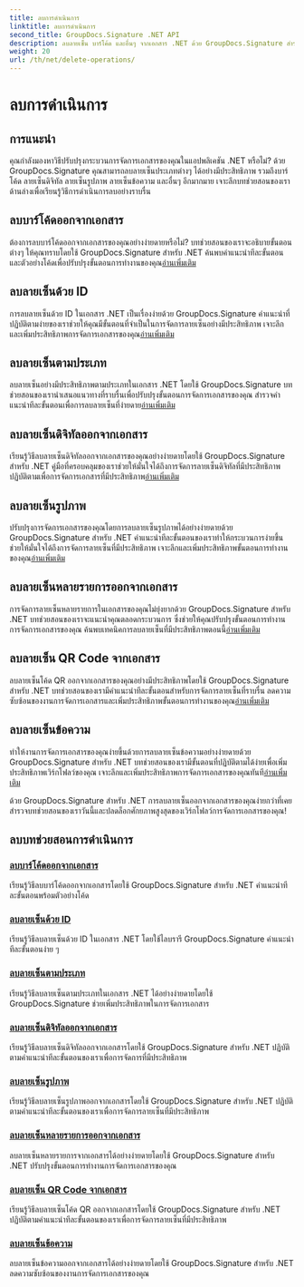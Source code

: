 ```yaml
---
title: ลบการดำเนินการ
linktitle: ลบการดำเนินการ
second_title: GroupDocs.Signature .NET API
description: ลบลายเซ็น บาร์โค้ด และอื่นๆ จากเอกสาร .NET ด้วย GroupDocs.Signature สำรวจบทช่วยสอนเพื่อการจัดการเอกสารอย่างมีประสิทธิภาพทันที!
weight: 20
url: /th/net/delete-operations/
---
```


# ลบการดำเนินการ

## การแนะนำ

คุณกำลังมองหาวิธีปรับปรุงกระบวนการจัดการเอกสารของคุณในแอปพลิเคชัน .NET หรือไม่? ด้วย GroupDocs.Signature คุณสามารถลบลายเซ็นประเภทต่างๆ ได้อย่างมีประสิทธิภาพ รวมถึงบาร์โค้ด ลายเซ็นดิจิทัล ลายเซ็นรูปภาพ ลายเซ็นข้อความ และอื่นๆ อีกมากมาย เจาะลึกบทช่วยสอนของเราด้านล่างเพื่อเรียนรู้วิธีการดำเนินการลบอย่างราบรื่น

## ลบบาร์โค้ดออกจากเอกสาร
 ต้องการลบบาร์โค้ดออกจากเอกสารของคุณอย่างง่ายดายหรือไม่? บทช่วยสอนของเราจะอธิบายขั้นตอนต่างๆ ให้คุณทราบโดยใช้ GroupDocs.Signature สำหรับ .NET ค้นพบคำแนะนำทีละขั้นตอนและตัวอย่างโค้ดเพื่อปรับปรุงขั้นตอนการทำงานของคุณ[อ่านเพิ่มเติม](./delete-barcode/)

## ลบลายเซ็นด้วย ID
 การลบลายเซ็นด้วย ID ในเอกสาร .NET เป็นเรื่องง่ายด้วย GroupDocs.Signature คำแนะนำที่ปฏิบัติตามง่ายของเราช่วยให้คุณมีขั้นตอนที่จำเป็นในการจัดการลายเซ็นอย่างมีประสิทธิภาพ เจาะลึกและเพิ่มประสิทธิภาพการจัดการเอกสารของคุณ[อ่านเพิ่มเติม](./delete-signature-by-id/)

## ลบลายเซ็นตามประเภท
ลบลายเซ็นอย่างมีประสิทธิภาพตามประเภทในเอกสาร .NET โดยใช้ GroupDocs.Signature บทช่วยสอนของเรานำเสนอแนวทางที่ราบรื่นเพื่อปรับปรุงขั้นตอนการจัดการเอกสารของคุณ สำรวจคำแนะนำทีละขั้นตอนเพื่อการลบลายเซ็นที่ง่ายดาย[อ่านเพิ่มเติม](./delete-signature-by-type/)

## ลบลายเซ็นดิจิทัลออกจากเอกสาร
 เรียนรู้วิธีลบลายเซ็นดิจิทัลออกจากเอกสารของคุณอย่างง่ายดายโดยใช้ GroupDocs.Signature สำหรับ .NET คู่มือที่ครอบคลุมของเราช่วยให้มั่นใจได้ถึงการจัดการลายเซ็นดิจิทัลที่มีประสิทธิภาพ ปฏิบัติตามเพื่อการจัดการเอกสารที่มีประสิทธิภาพ[อ่านเพิ่มเติม](./delete-digital-signature/)

## ลบลายเซ็นรูปภาพ
 ปรับปรุงการจัดการเอกสารของคุณโดยการลบลายเซ็นรูปภาพได้อย่างง่ายดายด้วย GroupDocs.Signature สำหรับ .NET คำแนะนำทีละขั้นตอนของเราทำให้กระบวนการง่ายขึ้น ช่วยให้มั่นใจได้ถึงการจัดการลายเซ็นที่มีประสิทธิภาพ เจาะลึกและเพิ่มประสิทธิภาพขั้นตอนการทำงานของคุณ[อ่านเพิ่มเติม](./delete-image-signature/)

## ลบลายเซ็นหลายรายการออกจากเอกสาร
การจัดการลายเซ็นหลายรายการในเอกสารของคุณไม่ยุ่งยากด้วย GroupDocs.Signature สำหรับ .NET บทช่วยสอนของเราจะแนะนำคุณตลอดกระบวนการ ซึ่งช่วยให้คุณปรับปรุงขั้นตอนการทำงานการจัดการเอกสารของคุณ ค้นพบเทคนิคการลบลายเซ็นที่มีประสิทธิภาพตอนนี้[อ่านเพิ่มเติม](./delete-multiple-signatures/)

## ลบลายเซ็น QR Code จากเอกสาร
 ลบลายเซ็นโค้ด QR ออกจากเอกสารของคุณอย่างมีประสิทธิภาพโดยใช้ GroupDocs.Signature สำหรับ .NET บทช่วยสอนของเรามีคำแนะนำทีละขั้นตอนสำหรับการจัดการลายเซ็นที่ราบรื่น ลดความซับซ้อนของงานการจัดการเอกสารและเพิ่มประสิทธิภาพขั้นตอนการทำงานของคุณ[อ่านเพิ่มเติม](./delete-qr-code-signature/)

## ลบลายเซ็นข้อความ
 ทำให้งานการจัดการเอกสารของคุณง่ายขึ้นด้วยการลบลายเซ็นข้อความอย่างง่ายดายด้วย GroupDocs.Signature สำหรับ .NET บทช่วยสอนของเรามีขั้นตอนที่ปฏิบัติตามได้ง่ายเพื่อเพิ่มประสิทธิภาพเวิร์กโฟลว์ของคุณ เจาะลึกและเพิ่มประสิทธิภาพการจัดการเอกสารของคุณทันที[อ่านเพิ่มเติม](./delete-text-signature/)

ด้วย GroupDocs.Signature สำหรับ .NET การลบลายเซ็นออกจากเอกสารของคุณง่ายกว่าที่เคย สำรวจบทช่วยสอนของเราวันนี้และปลดล็อกศักยภาพสูงสุดของเวิร์กโฟลว์การจัดการเอกสารของคุณ!
## ลบบทช่วยสอนการดำเนินการ
### [ลบบาร์โค้ดออกจากเอกสาร](./delete-barcode/)
เรียนรู้วิธีลบบาร์โค้ดออกจากเอกสารโดยใช้ GroupDocs.Signature สำหรับ .NET คำแนะนำทีละขั้นตอนพร้อมตัวอย่างโค้ด
### [ลบลายเซ็นด้วย ID](./delete-signature-by-id/)
เรียนรู้วิธีลบลายเซ็นด้วย ID ในเอกสาร .NET โดยใช้ไลบรารี GroupDocs.Signature คำแนะนำทีละขั้นตอนง่าย ๆ
### [ลบลายเซ็นตามประเภท](./delete-signature-by-type/)
เรียนรู้วิธีลบลายเซ็นตามประเภทในเอกสาร .NET ได้อย่างง่ายดายโดยใช้ GroupDocs.Signature ช่วยเพิ่มประสิทธิภาพในการจัดการเอกสาร
### [ลบลายเซ็นดิจิทัลออกจากเอกสาร](./delete-digital-signature/)
เรียนรู้วิธีลบลายเซ็นดิจิทัลออกจากเอกสารโดยใช้ GroupDocs.Signature สำหรับ .NET ปฏิบัติตามคำแนะนำทีละขั้นตอนของเราเพื่อการจัดการที่มีประสิทธิภาพ
### [ลบลายเซ็นรูปภาพ](./delete-image-signature/)
เรียนรู้วิธีลบลายเซ็นรูปภาพออกจากเอกสารโดยใช้ GroupDocs.Signature สำหรับ .NET ปฏิบัติตามคำแนะนำทีละขั้นตอนของเราเพื่อการจัดการลายเซ็นที่มีประสิทธิภาพ
### [ลบลายเซ็นหลายรายการออกจากเอกสาร](./delete-multiple-signatures/)
ลบลายเซ็นหลายรายการจากเอกสารได้อย่างง่ายดายโดยใช้ GroupDocs.Signature สำหรับ .NET ปรับปรุงขั้นตอนการทำงานการจัดการเอกสารของคุณ
### [ลบลายเซ็น QR Code จากเอกสาร](./delete-qr-code-signature/)
เรียนรู้วิธีลบลายเซ็นโค้ด QR ออกจากเอกสารโดยใช้ GroupDocs.Signature สำหรับ .NET ปฏิบัติตามคำแนะนำทีละขั้นตอนของเราเพื่อการจัดการลายเซ็นที่มีประสิทธิภาพ
### [ลบลายเซ็นข้อความ](./delete-text-signature/)
ลบลายเซ็นข้อความออกจากเอกสารได้อย่างง่ายดายโดยใช้ GroupDocs.Signature สำหรับ .NET ลดความซับซ้อนของงานการจัดการเอกสารของคุณ